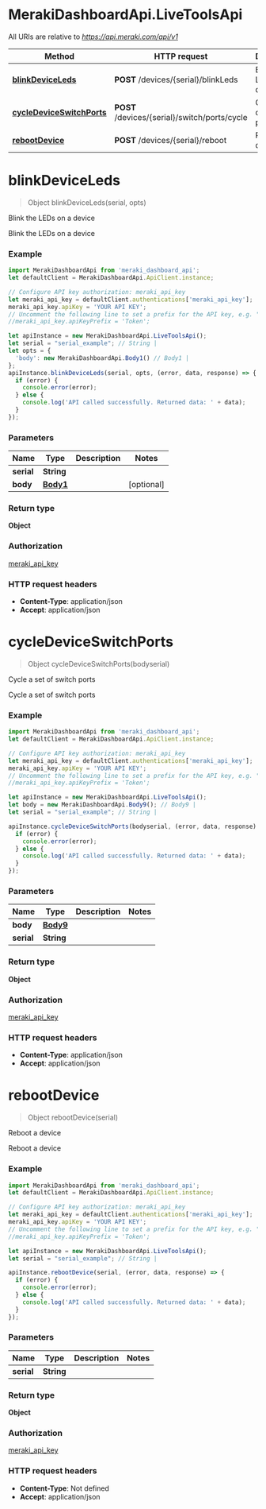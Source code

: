 # MerakiDashboardApi.LiveToolsApi

All URIs are relative to *https://api.meraki.com/api/v1*

Method | HTTP request | Description
------------- | ------------- | -------------
[**blinkDeviceLeds**](LiveToolsApi.md#blinkDeviceLeds) | **POST** /devices/{serial}/blinkLeds | Blink the LEDs on a device
[**cycleDeviceSwitchPorts**](LiveToolsApi.md#cycleDeviceSwitchPorts) | **POST** /devices/{serial}/switch/ports/cycle | Cycle a set of switch ports
[**rebootDevice**](LiveToolsApi.md#rebootDevice) | **POST** /devices/{serial}/reboot | Reboot a device

<a name="blinkDeviceLeds"></a>
# **blinkDeviceLeds**
> Object blinkDeviceLeds(serial, opts)

Blink the LEDs on a device

Blink the LEDs on a device

### Example
```javascript
import MerakiDashboardApi from 'meraki_dashboard_api';
let defaultClient = MerakiDashboardApi.ApiClient.instance;

// Configure API key authorization: meraki_api_key
let meraki_api_key = defaultClient.authentications['meraki_api_key'];
meraki_api_key.apiKey = 'YOUR API KEY';
// Uncomment the following line to set a prefix for the API key, e.g. "Token" (defaults to null)
//meraki_api_key.apiKeyPrefix = 'Token';

let apiInstance = new MerakiDashboardApi.LiveToolsApi();
let serial = "serial_example"; // String | 
let opts = { 
  'body': new MerakiDashboardApi.Body1() // Body1 | 
};
apiInstance.blinkDeviceLeds(serial, opts, (error, data, response) => {
  if (error) {
    console.error(error);
  } else {
    console.log('API called successfully. Returned data: ' + data);
  }
});
```

### Parameters

Name | Type | Description  | Notes
------------- | ------------- | ------------- | -------------
 **serial** | **String**|  | 
 **body** | [**Body1**](Body1.md)|  | [optional] 

### Return type

**Object**

### Authorization

[meraki_api_key](../README.md#meraki_api_key)

### HTTP request headers

 - **Content-Type**: application/json
 - **Accept**: application/json

<a name="cycleDeviceSwitchPorts"></a>
# **cycleDeviceSwitchPorts**
> Object cycleDeviceSwitchPorts(bodyserial)

Cycle a set of switch ports

Cycle a set of switch ports

### Example
```javascript
import MerakiDashboardApi from 'meraki_dashboard_api';
let defaultClient = MerakiDashboardApi.ApiClient.instance;

// Configure API key authorization: meraki_api_key
let meraki_api_key = defaultClient.authentications['meraki_api_key'];
meraki_api_key.apiKey = 'YOUR API KEY';
// Uncomment the following line to set a prefix for the API key, e.g. "Token" (defaults to null)
//meraki_api_key.apiKeyPrefix = 'Token';

let apiInstance = new MerakiDashboardApi.LiveToolsApi();
let body = new MerakiDashboardApi.Body9(); // Body9 | 
let serial = "serial_example"; // String | 

apiInstance.cycleDeviceSwitchPorts(bodyserial, (error, data, response) => {
  if (error) {
    console.error(error);
  } else {
    console.log('API called successfully. Returned data: ' + data);
  }
});
```

### Parameters

Name | Type | Description  | Notes
------------- | ------------- | ------------- | -------------
 **body** | [**Body9**](Body9.md)|  | 
 **serial** | **String**|  | 

### Return type

**Object**

### Authorization

[meraki_api_key](../README.md#meraki_api_key)

### HTTP request headers

 - **Content-Type**: application/json
 - **Accept**: application/json

<a name="rebootDevice"></a>
# **rebootDevice**
> Object rebootDevice(serial)

Reboot a device

Reboot a device

### Example
```javascript
import MerakiDashboardApi from 'meraki_dashboard_api';
let defaultClient = MerakiDashboardApi.ApiClient.instance;

// Configure API key authorization: meraki_api_key
let meraki_api_key = defaultClient.authentications['meraki_api_key'];
meraki_api_key.apiKey = 'YOUR API KEY';
// Uncomment the following line to set a prefix for the API key, e.g. "Token" (defaults to null)
//meraki_api_key.apiKeyPrefix = 'Token';

let apiInstance = new MerakiDashboardApi.LiveToolsApi();
let serial = "serial_example"; // String | 

apiInstance.rebootDevice(serial, (error, data, response) => {
  if (error) {
    console.error(error);
  } else {
    console.log('API called successfully. Returned data: ' + data);
  }
});
```

### Parameters

Name | Type | Description  | Notes
------------- | ------------- | ------------- | -------------
 **serial** | **String**|  | 

### Return type

**Object**

### Authorization

[meraki_api_key](../README.md#meraki_api_key)

### HTTP request headers

 - **Content-Type**: Not defined
 - **Accept**: application/json

